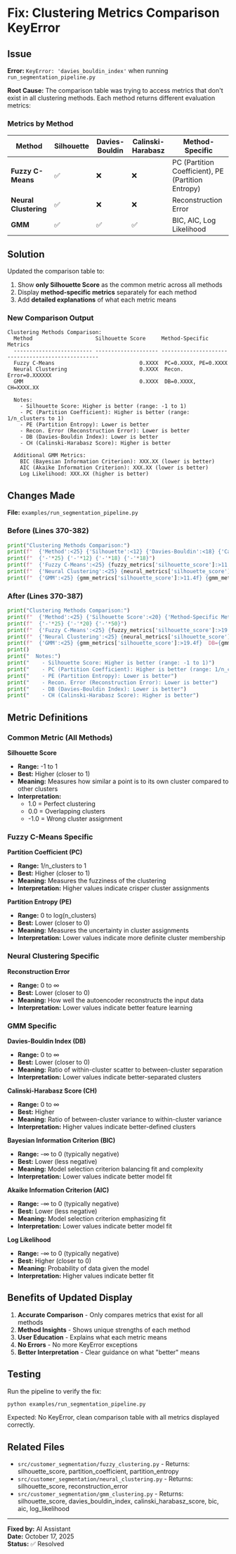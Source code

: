 # Fix: Clustering Metrics Comparison KeyError

## Issue
**Error:** `KeyError: 'davies_bouldin_index'` when running `run_segmentation_pipeline.py`

**Root Cause:** The comparison table was trying to access metrics that don't exist in all clustering methods. Each method returns different evaluation metrics:

### Metrics by Method

| Method | Silhouette | Davies-Bouldin | Calinski-Harabasz | Method-Specific |
|--------|------------|----------------|-------------------|-----------------|
| **Fuzzy C-Means** | ✅ | ❌ | ❌ | PC (Partition Coefficient), PE (Partition Entropy) |
| **Neural Clustering** | ✅ | ❌ | ❌ | Reconstruction Error |
| **GMM** | ✅ | ✅ | ✅ | BIC, AIC, Log Likelihood |

## Solution

Updated the comparison table to:
1. Show **only Silhouette Score** as the common metric across all methods
2. Display **method-specific metrics** separately for each method
3. Add **detailed explanations** of what each metric means

### New Comparison Output

```
Clustering Methods Comparison:
  Method                    Silhouette Score     Method-Specific Metrics
  ------------------------- -------------------- --------------------------------------------------
  Fuzzy C-Means                           0.XXXX  PC=0.XXXX, PE=0.XXXX
  Neural Clustering                       0.XXXX  Recon. Error=0.XXXXXX
  GMM                                     0.XXXX  DB=0.XXXX, CH=XXXX.XX

  Notes:
    - Silhouette Score: Higher is better (range: -1 to 1)
    - PC (Partition Coefficient): Higher is better (range: 1/n_clusters to 1)
    - PE (Partition Entropy): Lower is better
    - Recon. Error (Reconstruction Error): Lower is better
    - DB (Davies-Bouldin Index): Lower is better
    - CH (Calinski-Harabasz Score): Higher is better

  Additional GMM Metrics:
    BIC (Bayesian Information Criterion): XXX.XX (lower is better)
    AIC (Akaike Information Criterion): XXX.XX (lower is better)
    Log Likelihood: XXX.XX (higher is better)
```

## Changes Made

**File:** `examples/run_segmentation_pipeline.py`

### Before (Lines 370-382)
```python
print("Clustering Methods Comparison:")
print(f"  {'Method':<25} {'Silhouette':<12} {'Davies-Bouldin':<18} {'Calinski-Harabasz'}")
print(f"  {'-'*25} {'-'*12} {'-'*18} {'-'*18}")
print(f"  {'Fuzzy C-Means':<25} {fuzzy_metrics['silhouette_score']:>11.4f} {fuzzy_metrics['davies_bouldin_index']:>17.4f} {fuzzy_metrics['calinski_harabasz_score']:>18.2f}")  # ❌ KeyError
print(f"  {'Neural Clustering':<25} {neural_metrics['silhouette_score']:>11.4f} {neural_metrics['davies_bouldin_index']:>17.4f} {neural_metrics['calinski_harabasz_score']:>18.2f}")  # ❌ KeyError
print(f"  {'GMM':<25} {gmm_metrics['silhouette_score']:>11.4f} {gmm_metrics['davies_bouldin_index']:>17.4f} {gmm_metrics['calinski_harabasz_score']:>18.2f}")  # ✅ OK
```

### After (Lines 370-387)
```python
print("Clustering Methods Comparison:")
print(f"  {'Method':<25} {'Silhouette Score':<20} {'Method-Specific Metrics'}")
print(f"  {'-'*25} {'-'*20} {'-'*50}")
print(f"  {'Fuzzy C-Means':<25} {fuzzy_metrics['silhouette_score']:>19.4f}  PC={fuzzy_metrics['partition_coefficient']:.4f}, PE={fuzzy_metrics['partition_entropy']:.4f}")
print(f"  {'Neural Clustering':<25} {neural_metrics['silhouette_score']:>19.4f}  Recon. Error={neural_metrics['reconstruction_error']:.6f}")
print(f"  {'GMM':<25} {gmm_metrics['silhouette_score']:>19.4f}  DB={gmm_metrics['davies_bouldin_index']:.4f}, CH={gmm_metrics['calinski_harabasz_score']:.2f}")
print()
print("  Notes:")
print("    - Silhouette Score: Higher is better (range: -1 to 1)")
print("    - PC (Partition Coefficient): Higher is better (range: 1/n_clusters to 1)")
print("    - PE (Partition Entropy): Lower is better")
print("    - Recon. Error (Reconstruction Error): Lower is better")
print("    - DB (Davies-Bouldin Index): Lower is better")
print("    - CH (Calinski-Harabasz Score): Higher is better")
```

## Metric Definitions

### Common Metric (All Methods)

**Silhouette Score**
- **Range:** -1 to 1
- **Best:** Higher (closer to 1)
- **Meaning:** Measures how similar a point is to its own cluster compared to other clusters
- **Interpretation:** 
  - 1.0 = Perfect clustering
  - 0.0 = Overlapping clusters
  - -1.0 = Wrong cluster assignment

### Fuzzy C-Means Specific

**Partition Coefficient (PC)**
- **Range:** 1/n_clusters to 1
- **Best:** Higher (closer to 1)
- **Meaning:** Measures the fuzziness of the clustering
- **Interpretation:** Higher values indicate crisper cluster assignments

**Partition Entropy (PE)**
- **Range:** 0 to log(n_clusters)
- **Best:** Lower (closer to 0)
- **Meaning:** Measures the uncertainty in cluster assignments
- **Interpretation:** Lower values indicate more definite cluster membership

### Neural Clustering Specific

**Reconstruction Error**
- **Range:** 0 to ∞
- **Best:** Lower (closer to 0)
- **Meaning:** How well the autoencoder reconstructs the input data
- **Interpretation:** Lower values indicate better feature learning

### GMM Specific

**Davies-Bouldin Index (DB)**
- **Range:** 0 to ∞
- **Best:** Lower (closer to 0)
- **Meaning:** Ratio of within-cluster scatter to between-cluster separation
- **Interpretation:** Lower values indicate better-separated clusters

**Calinski-Harabasz Score (CH)**
- **Range:** 0 to ∞
- **Best:** Higher
- **Meaning:** Ratio of between-cluster variance to within-cluster variance
- **Interpretation:** Higher values indicate better-defined clusters

**Bayesian Information Criterion (BIC)**
- **Range:** -∞ to 0 (typically negative)
- **Best:** Lower (less negative)
- **Meaning:** Model selection criterion balancing fit and complexity
- **Interpretation:** Lower values indicate better model fit

**Akaike Information Criterion (AIC)**
- **Range:** -∞ to 0 (typically negative)
- **Best:** Lower (less negative)
- **Meaning:** Model selection criterion emphasizing fit
- **Interpretation:** Lower values indicate better model fit

**Log Likelihood**
- **Range:** -∞ to 0 (typically negative)
- **Best:** Higher (closer to 0)
- **Meaning:** Probability of data given the model
- **Interpretation:** Higher values indicate better fit

## Benefits of Updated Display

1. **Accurate Comparison** - Only compares metrics that exist for all methods
2. **Method Insights** - Shows unique strengths of each method
3. **User Education** - Explains what each metric means
4. **No Errors** - No more KeyError exceptions
5. **Better Interpretation** - Clear guidance on what "better" means

## Testing

Run the pipeline to verify the fix:
```bash
python examples/run_segmentation_pipeline.py
```

Expected: No KeyError, clean comparison table with all metrics displayed correctly.

## Related Files

- `src/customer_segmentation/fuzzy_clustering.py` - Returns: silhouette_score, partition_coefficient, partition_entropy
- `src/customer_segmentation/neural_clustering.py` - Returns: silhouette_score, reconstruction_error
- `src/customer_segmentation/gmm_clustering.py` - Returns: silhouette_score, davies_bouldin_index, calinski_harabasz_score, bic, aic, log_likelihood

---

**Fixed by:** AI Assistant  
**Date:** October 17, 2025  
**Status:** ✅ Resolved
